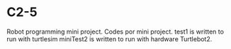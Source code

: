 # C2-5
Robot programming mini project.
Codes por mini project.
test1 is written to run with turtlesim
miniTest2 is written to run with hardware Turtlebot2.
